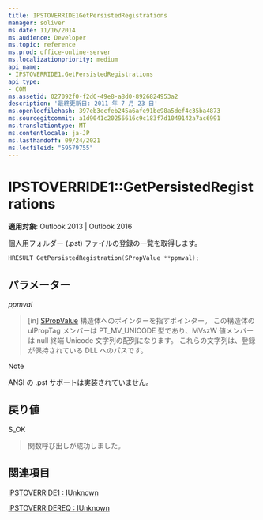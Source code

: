 ```yaml
---
title: IPSTOVERRIDE1GetPersistedRegistrations
manager: soliver
ms.date: 11/16/2014
ms.audience: Developer
ms.topic: reference
ms.prod: office-online-server
ms.localizationpriority: medium
api_name:
- IPSTOVERRIDE1.GetPersistedRegistrations
api_type:
- COM
ms.assetid: 027092f0-f2d6-49e8-a8d0-8926824953a2
description: '最終更新日: 2011 年 7 月 23 日'
ms.openlocfilehash: 397eb3ecfeb245a6afe91be98a5def4c35ba4873
ms.sourcegitcommit: a1d9041c20256616c9c183f7d1049142a7ac6991
ms.translationtype: MT
ms.contentlocale: ja-JP
ms.lasthandoff: 09/24/2021
ms.locfileid: "59579755"
---
```

# <a name="ipstoverride1getpersistedregistrations"></a>IPSTOVERRIDE1::GetPersistedRegistrations

  
  
**適用対象**: Outlook 2013 | Outlook 2016 
  
個人用フォルダー (.pst) ファイルの登録の一覧を取得します。
  
```cpp
HRESULT GetPersistedRegistration(SPropValue **ppmval);
```

## <a name="parameters"></a>パラメーター

 _ppmval_
  
> [in] [SPropValue](spropvalue.md) 構造体へのポインターを指すポインター。 この構造体の ulPropTag メンバーは PT_MV_UNICODE 型であり、MVszW 値メンバーは null 終端 Unicode 文字列の配列になります。 これらの文字列は、登録が保持されている DLL へのパスです。 
    
> [!NOTE]
> ANSI の .pst サポートは実装されていません。 
  
## <a name="return-value"></a>戻り値

S_OK 
  
> 関数呼び出しが成功しました。
    
## <a name="see-also"></a>関連項目



[IPSTOVERRIDE1 : IUnknown](ipstoverride1iunknown.md)
  
[IPSTOVERRIDEREQ : IUnknown](ipstoverridereqiunknown.md)

